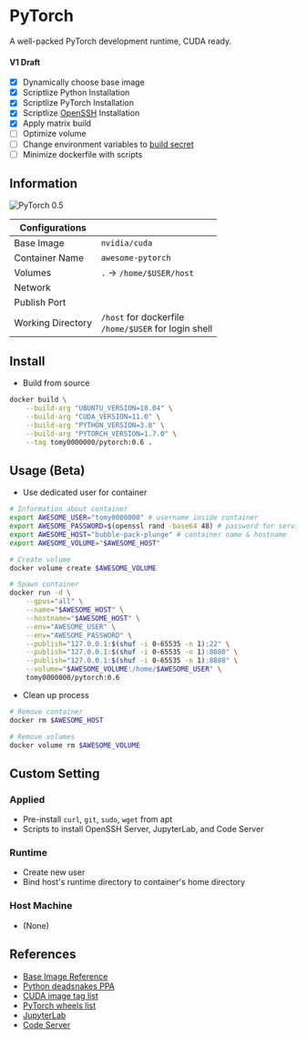 # PyTorch

A well-packed PyTorch development runtime, CUDA ready.

#### V1 Draft

- [x] Dynamically choose base image
- [x] Scriptlize Python Installation
- [x] Scriptlize PyTorch Installation
- [x] Scriptlize [OpenSSH](https://github.com/linuxserver/docker-openssh-server) Installation
- [x] Apply matrix build
- [ ] Optimize volume
- [ ] Change environment variables to [build secret](https://docs.docker.com/develop/develop-images/build_enhancements/#new-docker-build-secret-information)
- [ ] Minimize dockerfile with scripts

## Information

![PyTorch 0.5](https://github.com/tomy0000000/Docker-Registry/workflows/PyTorch%200.6/badge.svg)

| Configurations    |                                                           |
| ----------------- | --------------------------------------------------------- |
| Base Image        | `nvidia/cuda`                                             |
| Container Name    | `awesome-pytorch`                                         |
| Volumes           | `.` → `/home/$USER/host`                                  |
| Network           |                                                           |
| Publish Port      |                                                           |
| Working Directory | `/host` for dockerfile<br />`/home/$USER` for login shell |

## Install

* Build from source

```bash
docker build \
	--build-arg "UBUNTU_VERSION=18.04" \
	--build-arg "CUDA_VERSION=11.0" \
	--build-arg "PYTHON_VERSION=3.8" \
	--build-arg "PYTORCH_VERSION=1.7.0" \
	--tag tomy0000000/pytorch:0.6 .
```

## Usage (Beta)

* Use dedicated user for container

```bash
# Information about container
export AWESOME_USER="tomy0000000" # username inside container
export AWESOME_PASSWORD=$(openssl rand -base64 48) # password for services
export AWESOME_HOST="bubble-pack-plunge" # container name & hostname
export AWESOME_VOLUME="$AWESOME_HOST"

# Create volume
docker volume create $AWESOME_VOLUME

# Spawn container
docker run -d \
	--gpus="all" \
	--name="$AWESOME_HOST" \
	--hostname="$AWESOME_HOST" \
	--env="AWESOME_USER" \
	--env="AWESOME_PASSWORD" \
	--publish="127.0.0.1:$(shuf -i 0-65535 -n 1):22" \
	--publish="127.0.0.1:$(shuf -i 0-65535 -n 1):8080" \
	--publish="127.0.0.1:$(shuf -i 0-65535 -n 1):8888" \
	--volume="$AWESOME_VOLUME:/home/$AWESOME_USER" \
	tomy0000000/pytorch:0.6
```

* Clean up process

```bash
# Remove container
docker rm $AWESOME_HOST

# Remove volumes
docker volume rm $AWESOME_VOLUME
```

## Custom Setting

### Applied

* Pre-install `curl`, `git`, `sudo`, `wget` from apt
* Scripts to install OpenSSH Server, JupyterLab, and Code Server

### Runtime

* Create new user
* Bind host's runtime directory to container's home directory

### Host Machine

* (None)

## References

* [Base Image Reference](https://hub.docker.com/r/nvidia/cuda)
* [Python deadsnakes PPA](https://launchpad.net/~deadsnakes/+archive/ubuntu/ppa)
* [CUDA image tag list](https://gitlab.com/nvidia/container-images/cuda/blob/master/doc/supported-tags.md)
* [PyTorch wheels list](https://download.pytorch.org/whl/torch_stable.html)
* [JupyterLab](https://jupyterlab.readthedocs.io/en/stable/index.html)
* [Code Server](https://github.com/cdr/code-server)

